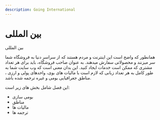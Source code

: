 ```yaml
---
description: Going International
---
```


# بین المللی

بین المللی

همانطور که واضح است این اینترنت و مردم هستند که از سراسر دنیا به فروشگاه شما سر میزنند و محصولاتی سفارش میدهند. به عنوان صاحب فروشگاه، باید برای هر تعداد مشتری که ممکن است خدمات ایجاد کنید. این بدان معنی است که وب سایت شما به طور کامل به هر تعداد زبانی که لازم است با مالیات های بوی، واحدهای پولی و ارزی ، مناطق جغرافیایی بومی و غیره ترجمه شده باشد.

این فصل شامل بخش های زیر است:

* بومی سازی
* مناطق
* مالیات ها
* ترجمه ها

